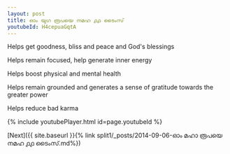 ```yaml
---
layout: post
title: ഓം യുഗ രൂപയെ നമഹ ൧൧ ടൈംസ്
youtubeId: H4cepuaGqtA
---
```

 
 
Helps get goodness, bliss and peace and God's blessings
 
Helps remain focused, help generate inner energy 
 
Helps boost physical and mental health 
 
Helps remain grounded and generates a sense of gratitude towards the greater power 
 
Helps reduce bad karma
 
 
 
 


{% include youtubePlayer.html id=page.youtubeId %}
 
[Next]({{ site.baseurl }}{% link  split1/_posts/2014-09-06-ഓം മഹാ രൂപയെ നമഹ ൧൧ ടൈംസ്.md%})
 
